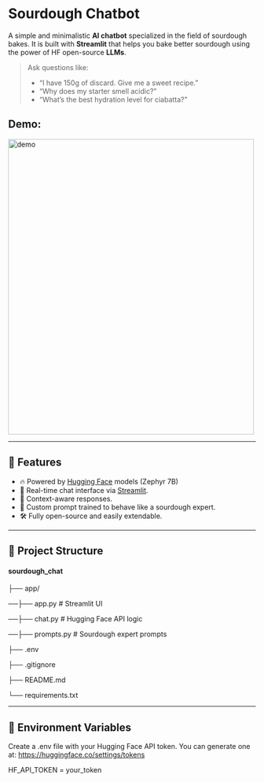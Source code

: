 # Sourdough Chatbot

A simple and minimalistic **AI chatbot** specialized in the field of sourdough bakes. It is built with **Streamlit** that helps you bake better sourdough using the power of HF open-source **LLMs**.

> Ask questions like:
> - “I have 150g of discard. Give me a sweet recipe.”
> - “Why does my starter smell acidic?”
> - “What’s the best hydration level for ciabatta?”

## Demo:
<img src="https://github.com/user-attachments/assets/b6a0c8b0-e8f2-447a-8f14-dcca037cf285" alt="demo" width="500" height="600">

---

## 🚀 Features

- 🔥 Powered by [Hugging Face](https://huggingface.co/) models (Zephyr 7B)
- 💬 Real-time chat interface via [Streamlit](https://streamlit.io/).
- 🤖 Context-aware responses.
- 🌿 Custom prompt trained to behave like a sourdough expert.
- 🛠️ Fully open-source and easily extendable.

---

## 📁 Project Structure

#### sourdough_chat

├── app/

──├── app.py        # Streamlit UI

──├── chat.py       # Hugging Face API logic

──├── prompts.py    # Sourdough expert prompts

├── .env          

├── .gitignore 

├── README.md 

└── requirements.txt 

---

## 🔐 Environment Variables

Create a .env file with your Hugging Face API token. You can generate one at: https://huggingface.co/settings/tokens

HF_API_TOKEN = your_token

